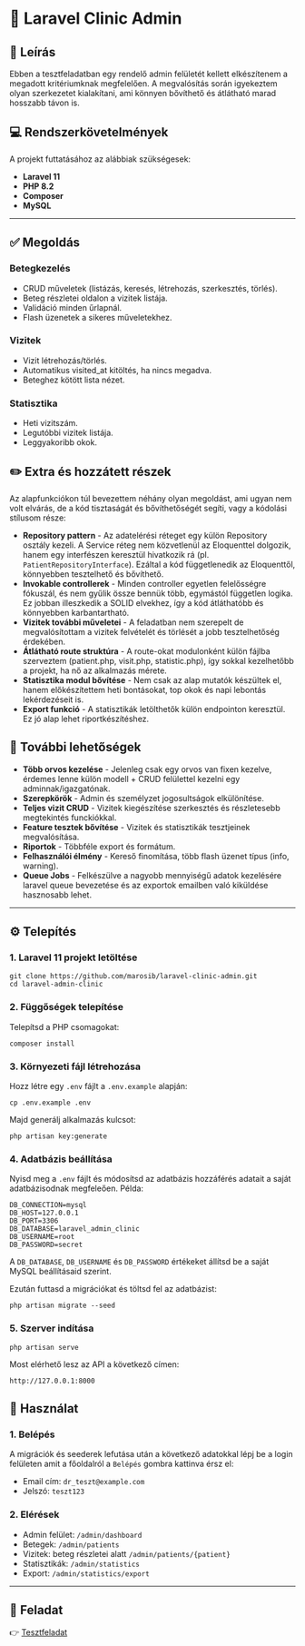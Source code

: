 # 🏥 Laravel Clinic Admin

## 📜 Leírás
Ebben a tesztfeladatban egy rendelő admin felületét kellett elkészítenem a megadott kritériumknak megfelelően.
A megvalósítás során igyekeztem olyan szerkezetet kialakítani, ami könnyen bővíthető és átlátható marad hosszabb távon is.

## 💻 Rendszerkövetelmények

A projekt futtatásához az alábbiak szükségesek:

- **Laravel 11**
- **PHP 8.2**
- **Composer**
- **MySQL**

---

## ✅ Megoldás

### Betegkezelés

- CRUD műveletek (listázás, keresés, létrehozás, szerkesztés, törlés).
- Beteg részletei oldalon a vizitek listája.
- Validáció minden űrlapnál.
- Flash üzenetek a sikeres műveletekhez.

### Vizitek

- Vizit létrehozás/törlés.
- Automatikus visited_at kitöltés, ha nincs megadva.
- Beteghez kötött lista nézet.

### Statisztika

- Heti vizitszám.
- Legutóbbi vizitek listája.
- Leggyakoribb okok.

## ✏️ Extra és hozzátett részek

Az alapfunkciókon túl bevezettem néhány olyan megoldást, ami ugyan nem volt elvárás, de a kód tisztaságát és bővíthetőségét segíti, vagy a kódolási stílusom része:

- **Repository pattern** -
Az adatelérési réteget egy külön Repository osztály kezeli. A Service réteg nem közvetlenül az Eloquenttel dolgozik, hanem egy interfészen keresztül hivatkozik rá (pl. `PatientRepositoryInterface`). Ezáltal a kód függetlenedik az Eloquenttől, könnyebben tesztelhető és bővíthető.
- **Invokable controllerek** -
Minden controller egyetlen felelősségre fókuszál, és nem gyűlik össze bennük több, egymástól független logika. Ez jobban illeszkedik a SOLID elvekhez, így a kód átláthatóbb és könnyebben karbantartható.
- **Vizitek további műveletei** -
A feladatban nem szerepelt de megvalósítottam a vizitek felvételét és törlését a jobb tesztelhetőség érdekében.
- **Átlátható route struktúra** -
A route-okat modulonként külön fájlba szerveztem (patient.php, visit.php, statistic.php), így sokkal kezelhetőbb a projekt, ha nő az alkalmazás mérete.
- **Statisztika modul bővítése** -
Nem csak az alap mutatók készültek el, hanem előkészítettem heti bontásokat, top okok és napi lebontás lekérdezéseit is.
- **Export funkció** -
A statisztikák letölthetők külön endpointon keresztül. Ez jó alap lehet riportkészítéshez.

## 🎒 További lehetőségek

- **Több orvos kezelése** -
Jelenleg csak egy orvos van fixen kezelve, érdemes lenne külön modell + CRUD felülettel kezelni egy adminnak/igazgatónak.
- **Szerepkörök** -
Admin és személyzet jogosultságok elkülönítése.
- **Teljes vizit CRUD** -
Vizitek kiegészítése szerkesztés és részletesebb megtekintés funckiókkal.
- **Feature tesztek bővítése** -
Vizitek és statisztikák tesztjeinek megvalósítása.
- **Riportok** -
Többféle export és formátum.
- **Felhasználói élmény** -
Kereső finomítása, több flash üzenet típus (info, warning).
- **Queue Jobs** -
Felkészülve a nagyobb mennyiségű adatok kezelésére laravel queue bevezetése és az exportok emailben való kiküldése hasznosabb lehet.

---

## ⚙️ Telepítés

### 1. Laravel 11 projekt letöltése

```
git clone https://github.com/marosib/laravel-clinic-admin.git
cd laravel-admin-clinic
```

### 2. Függőségek telepítése
Telepítsd a PHP csomagokat:

```
composer install
```
### 3. Környezeti fájl létrehozása
Hozz létre egy `.env` fájlt a `.env.example` alapján:

```
cp .env.example .env
```

Majd generálj alkalmazás kulcsot:

```
php artisan key:generate
```

### 4. Adatbázis beállítása
Nyisd meg a `.env` fájlt és módosítsd az adatbázis hozzáférés adatait a saját adatbázisodnak megfeleően. Példa:

```
DB_CONNECTION=mysql
DB_HOST=127.0.0.1
DB_PORT=3306
DB_DATABASE=laravel_admin_clinic
DB_USERNAME=root
DB_PASSWORD=secret
```

A `DB_DATABASE`, `DB_USERNAME` és `DB_PASSWORD` értékeket állítsd be a saját MySQL beállításaid szerint.

Ezután futtasd a migrációkat és töltsd fel az adatbázist:

```
php artisan migrate --seed
```

### 5. Szerver indítása

```
php artisan serve
```

Most elérhető lesz az API a következő címen:

`http://127.0.0.1:8000`

## 🔨 Használat

### 1. Belépés

A migrációk és seederek lefutása után a következő adatokkal lépj be a login felületen amit a főoldalról a `Belépés` gombra kattinva érsz el:
- Email cím: `dr_teszt@example.com`
- Jelszó: `teszt123`

### 2. Elérések

- Admin felület: `/admin/dashboard`
- Betegek: `/admin/patients`
- Vizitek: beteg részletei alatt `/admin/patients/{patient}`
- Statisztikák: `/admin/statistics`
- Export: `/admin/statistics/export`

---

## 📄 Feladat

👉 [Tesztfeladat](task.pdf)